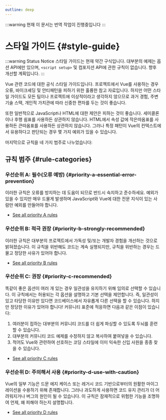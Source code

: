 ```yaml
---
outline: deep
---
```

:::warning 현재 이 문서는 번역 작업이 진행중입니다
:::
# 스타일 가이드 {#style-guide}

:::warning Status Notice
스타일 가이드는 현재 약간 구식입니다. 대부분의 예제는 옵션 API에만 있으며, `<script setup>` 및 컴포지션 API에 관한 규칙이 없습니다. 향후 개선할 계획입니다.
:::

Vue 관련 코드에 대한 공식 스타일 가이드입니다. 프로젝트에서 Vue를 사용하는 경우 오류, 바이크셰딩 및 안티패턴을 피하기 위한 훌륭한 참고 자료입니다. 하지만 어떤 스타일 가이드도 모든 팀이나 프로젝트에 이상적이라고 생각하지 않으므로 과거 경험, 주변 기술 스택, 개인적 가치관에 따라 신중한 편차를 두는 것이 좋습니다.

또한 일반적으로 JavaScript나 HTML에 대한 제안은 피하는 것이 좋습니다. 세미콜론이나 후행 쉼표를 사용하든 상관하지 않습니다. HTML에서 속성 값에 작은따옴표를 사용하든 큰따옴표를 사용하든 상관하지 않습니다. 그러나 특정 패턴이 Vue의 컨텍스트에서 유용하다고 판단되는 경우 몇 가지 예외가 있을 수 있습니다.

마지막으로 규칙을 네 가지 범주로 나누었습니다:

## 규칙 범주 {#rule-categories}

### 우선순위 A: 필수(오류 예방)  {#priority-a-essential-error-prevention}

이러한 규칙은 오류를 방지하는 데 도움이 되므로 반드시 숙지하고 준수하세요. 예외가 있을 수 있지만 매우 드물게 발생하며 JavaScript와 Vue에 대한 전문 지식이 있는 사람만 예외를 만들어야 합니다.

- [See all priority A rules](./rules-essential)

### 우선순위 B: 적극 권장 {#priority-b-strongly-recommended}

이러한 규칙은 대부분의 프로젝트에서 가독성 및/또는 개발자 경험을 개선하는 것으로 밝혀졌습니다. 이 규칙을 위반해도 코드는 계속 실행되지만, 규칙을 위반하는 경우는 드물고 정당한 사유가 있어야 합니다.

- [See all priority B rules](./rules-strongly-recommended)

### 우선순위 C: 권장 {#priority-c-recommended}


똑같이 좋은 옵션이 여러 개 있는 경우 일관성을 유지하기 위해 임의로 선택할 수 있습니다. 이 규칙에서는 허용되는 각 옵션을 설명하고 기본 선택을 제안합니다. 즉, 일관성이 있고 타당한 이유만 있다면 코드베이스에서 자유롭게 다른 선택을 할 수 있습니다. 하지만 정당한 이유가 있어야 합니다! 커뮤니티 표준에 적응하면 다음과 같은 이점이 있습니다:

1. 여러분이 접하는 대부분의 커뮤니티 코드를 더 쉽게 파싱할 수 있도록 두뇌를 훈련할 수 있습니다.
2. 대부분의 커뮤니티 코드 예제를 수정하지 않고 복사하여 붙여넣을 수 있습니다.
3. 적어도 Vue와 관련하여 선호하는 코딩 스타일에 이미 익숙한 신입 사원을 종종 찾을 수 있습니다.

- [See all priority C rules](./rules-recommended)

### 우선순위 D: 주의해서 사용 {#priority-d-use-with-caution}

Vue의 일부 기능은 드문 에지 케이스 또는 레거시 코드 기반으로부터의 원활한 마이그레이션을 수용하기 위해 존재합니다. 그러나 과도하게 사용하면 코드 유지 관리가 더 어려워지거나 버그의 원인이 될 수 있습니다. 이 규칙은 잠재적으로 위험한 기능을 조명하여 언제, 왜 피해야 하는지 설명합니다.

- [See all priority D rules](./rules-use-with-caution)
